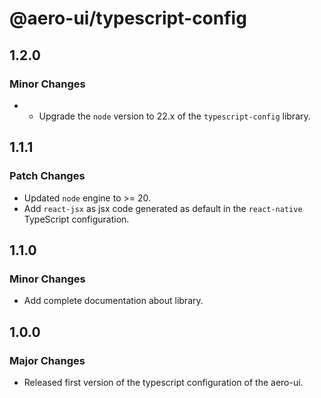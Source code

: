 # @aero-ui/typescript-config

## 1.2.0

### Minor Changes

- - Upgrade the `node` version to 22.x of the `typescript-config` library.

## 1.1.1

### Patch Changes

- Updated `node` engine to >= 20.
- Add `react-jsx` as jsx code generated as default in the `react-native` TypeScript configuration.

## 1.1.0

### Minor Changes

- Add complete documentation about library.

## 1.0.0

### Major Changes

- Released first version of the typescript configuration of the aero-ui.

